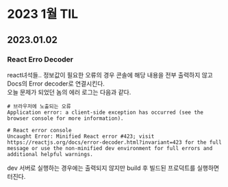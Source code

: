 # 2023 1월 TIL

## 2023.01.02

### React Erro Decoder

react녀석들.. 정보값이 필요한 오류의 경우 콘솔에 해당 내용을 전부 출력하지 않고 Docs의 Error decoder로 연결시킨다.   
오늘 문제가 되었던 놈의 에러 로그는 다음과 같다.

```
# 브라우저에 노출되는 오류
Application error: a client-side exception has occurred (see the browser console for more information).
```

```
# React error console
Uncaught Error: Minified React error #423; visit https://reactjs.org/docs/error-decoder.html?invariant=423 for the full message or use the non-minified dev environment for full errors and additional helpful warnings.
```

dev 서버로 실행하는 경우에는 출력되지 않지만 build 후 빌드된 프로덕트를 실행하면 터진다.
